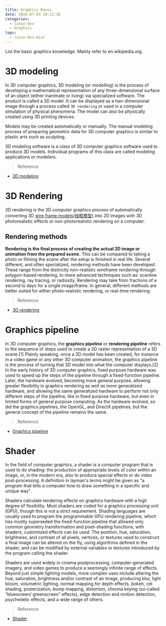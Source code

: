 ```yaml
---
title: Graphics Basis
date: 2016-07-03 19:12:16
categories:
  - linux-dev
  - Graphics
tags:
  - linux-dev-misc
---
```


List the basic graphics knowledge.
Mainly refer to en.wikipedia.org.

<!--more-->

# 3D modeling
In 3D computer graphics, 3D modeling (or modelling) is the process of developing a mathematical representation of any three-dimensional surface of an object (either inanimate or living) via specialized software. The product is called a 3D model. It can be displayed as a two-dimensional image through a process called `3D rendering` or used in a computer simulation of physical phenomena. The model can also be physically created using 3D printing devices.

Models may be created automatically or manually. The manual modeling process of preparing geometric data for 3D computer graphics is similar to plastic arts such as sculpting.

3D modeling software is a class of 3D computer graphics software used to produce 3D models. Individual programs of this class are called modeling applications or modelers.

> Reference
  - [3D modeling](https://en.wikipedia.org/wiki/3D_modeling)

# 3D Rendering
3D rendering is the 3D computer graphics process of automatically converting 3D [wire frame models(线框模型)](http://baike.baidu.com/link?url=NifGBn5OoWPzYA1XosoUvjhkrsYB4mJu5NytWYYvaAid300vcJAW-N70iMEZDZnEPFSXrLKd19dWj9qy0-XWCq) into 2D images with 3D photorealistic effects or non-photorealistic rendering on a computer.

## Rendering methods
**Rendering is the final process of creating the actual 2D image or animation from the prepared scene.** This can be compared to taking a photo or filming the scene after the setup is finished in real life. Several different, and often specialized, rendering methods have been developed. These range from the distinctly non-realistic wireframe rendering through polygon-based rendering, to more advanced techniques such as: scanline rendering, ray tracing, or radiosity. Rendering may take from fractions of a second to days for a single image/frame. In general, different methods are better suited for either photo-realistic rendering, or real-time rendering.

> Reference
  - [3D rendering](https://en.wikipedia.org/wiki/3D_rendering)

# Graphics pipeline
In 3D computer graphics, the **graphics pipeline** or **rendering pipeline** refers to the sequence of steps used to create a 2D raster representation of a 3D scene.[1] Plainly speaking, once a 3D model has been created, for instance in a video game or any other 3D computer animation, the graphics pipeline is the process of turning that 3D model into what the computer displays.[2] In the early history of 3D computer graphics, fixed purpose hardware was used to speed up the steps of the pipeline through a fixed-function pipeline. Later, the hardware evolved, becoming more general purpose, allowing greater flexibility in graphics rendering as well as more generalized hardware, and allowing the same generalized hardware to perform not only different steps of the pipeline, like in fixed purpose hardware, but even in limited forms of general purpose computing. As the hardware evolved, so did the graphics pipelines, the OpenGL, and DirectX pipelines, but the general concept of the pipeline remains the same.

> Reference
  - [Graphics pipeline](https://en.wikipedia.org/wiki/Graphics_pipeline)

# Shader
In the field of computer graphics, a shader is a computer program that is used to do shading: the production of appropriate levels of color within an image, or, in the modern era, also to produce special effects or do video post-processing. A definition in layman's terms might be given as "a program that tells a computer how to draw something in a specific and unique way".

Shaders calculate rendering effects on graphics hardware with a high degree of flexibility. Most shaders are coded for a graphics processing unit (GPU), though this is not a strict requirement. Shading languages are usually used to program the programmable GPU rendering pipeline, which has mostly superseded the fixed-function pipeline that allowed only common geometry transformation and pixel-shading functions; with shaders, customized effects can be used. The position, hue, saturation, brightness, and contrast of all pixels, vertices, or textures used to construct a final image can be altered on the fly, using algorithms defined in the shader, and can be modified by external variables or textures introduced by the program calling the shader.

Shaders are used widely in cinema postprocessing, computer-generated imagery, and video games to produce a seemingly infinite range of effects. Beyond just simple lighting models, more complex uses include altering the hue, saturation, brightness and/or contrast of an image, producing blur, light bloom, volumetric lighting, normal mapping for depth effects, bokeh, cel shading, posterization, bump mapping, distortion, chroma keying (so-called "bluescreen/ greenscreen" effects), edge detection and motion detection, psychedelic effects, and a wide range of others.

> Reference
  - [Shader](https://en.wikipedia.org/wiki/Shader)
